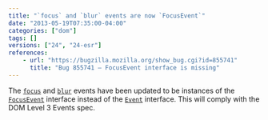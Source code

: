 ```yaml
---
title: "`focus` and `blur` events are now `FocusEvent`"
date: "2013-05-19T07:35:00-04:00"
categories: ["dom"]
tags: []
versions: ["24", "24-esr"]
references:
    - url: "https://bugzilla.mozilla.org/show_bug.cgi?id=855741"
      title: "Bug 855741 – FocusEvent interface is missing"
---
```

The [`focus`](https://developer.mozilla.org/docs/Web/Reference/Events/focus) and [`blur`](https://developer.mozilla.org/docs/Web/Reference/Events/blur) events have been updated to be instances of the [`FocusEvent`](https://developer.mozilla.org/docs/Web/API/FocusEvent) interface instead of the [`Event`](https://developer.mozilla.org/docs/Web/API/Event) interface. This will comply with the DOM Level 3 Events spec.
